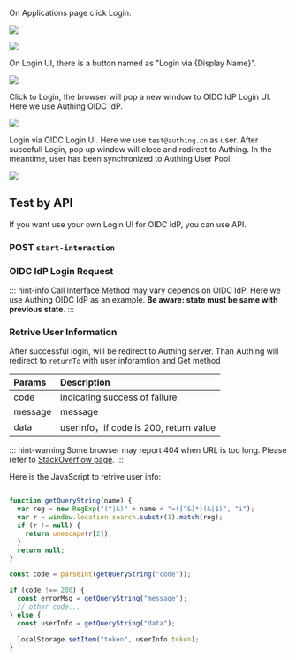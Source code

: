 <IntegrationDetailCard title="Login via OIDC">

On Applications page click Login:

![](~@imagesEnUs/connections/oidc/oidc-login1.jpg)

![](~@imagesEnUs/connections/saml/saml-login2.jpg)

On Login UI, there is a button named as "Login via {Display Name}".

![](https://cdn.authing.cn/blog/20201009181119.png)

Click to Login, the browser will pop a new window to OIDC IdP Login UI. Here we use Authing OIDC IdP.

![](https://cdn.authing.cn/blog/20201009181857.png)

Login via OIDC Login UI. Here we use `test@authing.cn` as user. After succefull Login, pop up window will close and redirect to Authing. In the meantime, user has been synchronized to Authing User Pool.

![](https://cdn.authing.cn/blog/20201009181657.png)

## Test by API

If you want use your own Login UI for OIDC IdP, you can use API.

### POST `start-interaction`

<ApiMethodSpec method="post" host="https://core.authing.cn" path="/api/v2/connections/oidc/start-interaction">
<template slot="description">

When user been redirected from OIDC IdP to Authing server. Authing use `state` in callback to determine the user should be in which User Pool. So we need to link state with User Pool.

</template>
<template slot="bodyParams">
<ApiMethodParam name="state" type="string" description="Random String, use for futher OIDC request" required/>
<ApiMethodParam name="userPoolId" type="string" description="User Pool Id" required/>
<ApiMethodParam name="returnTo" type="string" description="Callback URL" required/>
</template>
<template slot="response">
<ApiMethodResponse httpCode="200">

```js
{
    code: 200,
    message: "ok"
}
```

</ApiMethodResponse>
</template>
</ApiMethodSpec>

### OIDC IdP Login Request

::: hint-info
Call Interface Method may vary depends on OIDC IdP. Here we use Authing OIDC IdP as an example.
**Be aware: state must be same with previous state**.
:::

<ApiMethodSpec method="get" host="https://<domain name>.authing.cn" path="/oidc/auth" summary=" " description="Login request need an URL and parameter below: ">
<template slot="queryParams">
<ApiMethodParam name="client_id" type="string" description="Client ID" required/>
<ApiMethodParam name="redirect_uri" type="string" description=" " required>

Redirect URL After successful Login OP will send Authorization code to this URL by query. This value are reqeuored in configuration.

</ApiMethodParam>
<ApiMethodParam name="scope" type="string" required>

Request information, must includ openid. separate each scope by space. id_token will include those scope information after decrypt.

</ApiMethodParam>
<ApiMethodParam name="response_type" type="string" required>

Response type，could be: code, id_token, id_token token, code id_token, code token, code id_token token. after successful login. request OP return information. if include code, will return Authoriztion code. if include id_token, will return id_token. if include token, will return access_token.

</ApiMethodParam>
<ApiMethodParam name="prompt" type="string">

could be none，login，consent, select_account. Determine interactive mode with OP. if need refresh_token, value must be consent.

</ApiMethodParam>
<ApiMethodParam name="state" type="string" required>

Random string. In case of CSRF attack. if state in response is not same as before, mean been attacked.

</ApiMethodParam>

<ApiMethodParam name="nonce" type="string" description="Random String, In case of Replay attack."/>
</template>

</ApiMethodSpec>

### Retrive User Information

After successful login, will be redirect to Authing server. Than Authing will redirect to `returnTo` with user inforamtion and Get method

| Params    | Description                                   |
| :------ | :------------------------------------- |
| code    | indicating success of failure          |
| message | message                                |
| data    | userInfo，if code is 200, return value |

::: hint-warning
Some browser may report 404 when URL is too long. Please refer to [StackOverflow page](https://stackoverflow.com/questions/28681366/in-asp-net-mvc-would-a-querystring-too-long-result-in-404-file-not-found-error/28681600).
:::

Here is the JavaScript to retrive user info:

```js

function getQueryString(name) {
  var reg = new RegExp("(^|&)" + name + "=([^&]*)(&|$)", "i");
  var r = window.location.search.substr(1).match(reg);
  if (r != null) {
    return unescape(r[2]);
  }
  return null;
}

const code = parseInt(getQueryString("code"));

if (code !== 200) {
  const errorMsg = getQueryString("message");
  // other code...
} else {
  const userInfo = getQueryString("data");

  localStorage.setItem("token", userInfo.token);
}
```

</IntegrationDetailCard>
